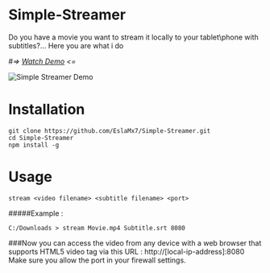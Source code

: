 # Simple-Streamer
Do you have a movie you want to stream it locally to your tablet\phone with subtitles?... Here you are what i do

#*=> [Watch Demo](https://copy.com/QdvqM64JAXCY/Simple-Streamer.mp4) <=*

![Simple Streamer Demo](https://i.imgur.com/2a3HsYq.gif)

# Installation
```
git clone https://github.com/EslaMx7/Simple-Streamer.git
cd Simple-Streamer
npm install -g
```
# Usage

```
stream <video filename> <subtitle filename> <port>
```
#####Example :
```
C:/Downloads > stream Movie.mp4 Subtitle.srt 8080
```

###Now you can access the video from any device with a web browser that supports HTML5 video tag via this URL : http://[local-ip-address]:8080
Make sure you allow the port in your firewall settings.
